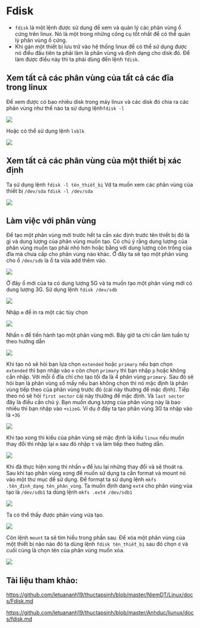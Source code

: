 # Fdisk
- ``fdisk`` là một lệnh được sử dụng để xem và quản lý các phân vùng ổ cứng trên linux. Nó là một trong những công cụ tốt nhất để có thể quản lý phân vùng ổ cứng.
- Khi gán một thiết bị lưu trữ vào hệ thống linux để có thể sử dụng được nó điều đầu tiên ta phải làm là phân vùng và định dạng cho disk đó. Để làm được điều này thì ta phải dùng đến lệnh `fdisk`.
## Xem tất cả các phân vùng của tất cả các đĩa trong linux

Để xem được có bao nhiêu disk trong máy linux và các disk đó chia ra các phân vùng như thế nào ta sử dụng lệnh``fdisk -l``

![](https://github.com/niemdinhtrong/NIEMDT/raw/master/linux/images/f1.png)

Hoặc có thể sử dụng lệnh `lsblk`

![](https://github.com/niemdinhtrong/NIEMDT/raw/master/linux/images/f2.png)

## Xem tất cả các phân vùng của một thiết bị xác định
Ta sử dụng lệnh `fdisk -l tên_thiết_bị`
Vd ta muốn xem các phân vùng của thiết bị `/dev/sda`
`fdisk -l /dev/sda`

![](https://github.com/niemdinhtrong/NIEMDT/raw/master/linux/images/f3.png)

## Làm việc với phân vùng
Để tạo một phân vùng mới trước hết ta cần xác định trước tên thiết bị đó là gì và dung lượng của phân vùng muốn tạo. Có chú ý rằng dung lượng của phân vùng muốn tạo phải nhỏ hơn hoặc bằng với dung lượng còn trống của đĩa mà chưa cấp cho phân vùng nào khác.
Ở đây ta sẽ tạo một phân vùng cho ổ `/dev/sdb` là ổ ta vừa add thêm vào.

![](https://github.com/niemdinhtrong/NIEMDT/raw/master/linux/images/f4.png)

Ở đây ổ mới của ta có dung lượng 5G và ta muốn tạo một phân vùng mới có dung lượng 3G. Sử dụng lệnh `fdisk /dev/sdb`

![](https://github.com/niemdinhtrong/NIEMDT/raw/master/linux/images/f5.png)

Nhập `m` để in ra một các tùy chọn

![](https://github.com/niemdinhtrong/NIEMDT/raw/master/linux/images/f6.png)

Nhấn `n` để tiến hành tạo một phân vùng mới.
Bây giờ ta chỉ cần làm tuần tự theo hướng dẫn 

![](https://github.com/niemdinhtrong/NIEMDT/raw/master/linux/images/f7.png)

Khi tạo nó sẽ hỏi bạn lựa chọn `extended` hoặc `primary` nếu bạn chọn `extended` thì bạn nhập vào `e` còn chọn `primary` thì bạn nhập `p` hoặc không cần nhập. Với mỗi ổ đĩa chỉ cho tạo tối đa là 4 phân vùng `primary`. Sau đó sẽ hỏi bạn là phân vùng số mấy nếu bạn không chọn thì nó mặc định là phân vùng tiếp theo của phân vùng trước đó (cái này thường để mặc định). Tiếp theo nó sẽ hỏi `first sector` cái này thường để mặc định. Và `last sector` đây là điều cần chú ý. Bạn muốn dung lượng của phân vùng này là bao nhiêu thì bạn nhập vào `+sizeG`. Ví dụ ở đây ta tạo phân vùng 3G ta nhập vào là `+3G`

![](https://github.com/niemdinhtrong/NIEMDT/raw/master/linux/images/f8.png)

Khi tạo xong thì kiểu của phân vùng sẽ mặc định là kiểu `linux` nếu muốn thay đổi thì nhập lại `m` sau đó nhập `t` và làm tiếp theo hướng dẫn.

![](https://github.com/niemdinhtrong/NIEMDT/raw/master/linux/images/f9.png)

Khi đã thực hiện xong thì nhấn `w` để lưu lại những thay đổi và sẽ thoát ra. 
Sau khi tạo phân vùng xong để muốn sử dụng ta cần format và mount nó vào một thư mục để sử dụng. Để format ta sử dụng lệnh `mkfs .tên_định_dạng tên_phân_vùng`. Ta muốn định dang `ext4` cho phân vùng vủa tạo là `/dev/sdb1` ta dùng lệnh `mkfs .ext4 /dev/sdb1`

![](https://github.com/niemdinhtrong/NIEMDT/raw/master/linux/images/f10.png)

Ta có thể thấy được phân vùng vừa tạo.

![](https://github.com/niemdinhtrong/NIEMDT/raw/master/linux/images/f11.png)

Còn lệnh `mount` ta sẽ tìm hiểu trong phần sau.
Để xóa một phân vùng của một thiết bị nào nào đó ta dùng lệnh `fdisk tên_thiết_bị` sau đó chọn `d` và cuối cùng là chọn tên của phân vùng muốn xóa.

![](https://github.com/niemdinhtrong/NIEMDT/raw/master/linux/images/f12.png)

## Tài liệu tham khảo:
https://github.com/letuananh19/thuctapsinh/blob/master/NiemDT/Linux/docs/Fdisk.md

https://github.com/letuananh19/thuctapsinh/blob/master/Anhduc/liunux/docs/fdisk.md